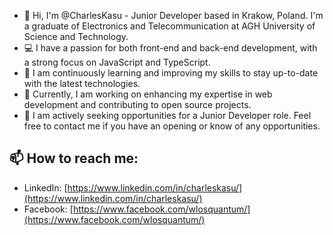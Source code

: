 - 👋 Hi, I'm @CharlesKasu - Junior Developer based in Krakow, Poland. I'm a graduate of Electronics and Telecommunication at AGH University of Science and Technology.
- 💻 I have a passion for both front-end and back-end development, with a strong focus on JavaScript and TypeScript.
- 🌱 I am continuously learning and improving my skills to stay up-to-date with the latest technologies.
- 🚀 Currently, I am working on enhancing my expertise in web development and contributing to open source projects.
- 👀 I am actively seeking opportunities for a Junior Developer role. Feel free to contact me if you have an opening or know of any opportunities.

## 📫 How to reach me:
- LinkedIn: [https://www.linkedin.com/in/charleskasu/](https://www.linkedin.com/in/charleskasu/)
- Facebook: [https://www.facebook.com/wlosquantum/](https://www.facebook.com/wlosquantum/)

